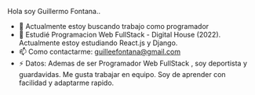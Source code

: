 Hola soy Guillermo Fontana..


- 🔭 Actualmente  estoy buscando trabajo como programador 
- 🌱 Estudié Programacion Web FullStack - Digital House (2022).
  Actualmente estoy estudiando React.js y Django.
- 📫 Como contactarme: guilleefontana@gmail.com
- ⚡ Datos:  Ademas de ser Programador Web FullStack , soy deportista y guardavidas. Me gusta trabajar en equipo. Soy de aprender con facilidad y adaptarme rapido.
